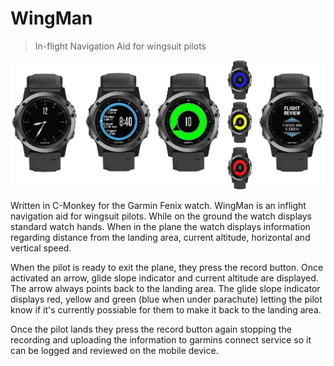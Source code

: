 # WingMan
> In-flight Navigation Aid for wingsuit pilots

![](/readme/watch_face.jpg)

Written in C-Monkey for the Garmin Fenix watch.  WingMan is
an inflight navigation aid for wingsuit pilots.  While on the 
ground the watch displays standard watch hands.  When in the 
plane the watch displays information regarding distance from 
the landing area, current altitude, horizontal and vertical speed.

When the pilot is ready to exit the plane, they press the record button.  Once activated an arrow, glide slope indicator and current
altitude are displayed.  The arrow always points back to the landing
area.  The glide slope indicator displays red, yellow and green (blue when under parachute) letting the pilot know if it's currently possiable for them to make it back to the landing area.

Once the pilot lands they press the record button again stopping the recording and uploading the information to garmins connect service so it can be logged and reviewed on the mobile device.



